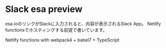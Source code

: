 # Slack esa preview

esa.ioのリンクがSlackに入力されると、内容が表示されるSlack App。
Netlify functionsでホスティングする前提で書いています。

Netlify functions with webpack4 + babel7 + TypeScript